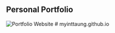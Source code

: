 ## Personal Portfolio

![Portfolio Website](https://i.ibb.co/WgPMpts/image.png)
#   m y i n t t a u n g . g i t h u b . i o  
 